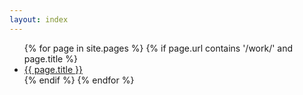 ```yaml
---
layout: index
---
```


<ul class="posts">
  {% for page in site.pages %}
  {% if page.url contains '/work/' and page.title %}
  <li>
  	<!--{% if page.link %}<small class="datetime muted" style="">{{ page.link }}</small>{% endif %}-->
  	<a href="{{ page.url }}">{{ page.title }}</a>
  </li>
  {% endif %}
  {% endfor %}
</ul>
